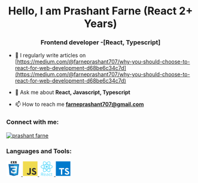 <h1 align="center">Hello, I am Prashant Farne (React 2+ Years)</h1>
<h3 align="center">Frontend developer -[React, Typescript]</h3>

- 📝 I regularly write articles on [https://medium.com/@farneprashant707/why-you-should-choose-to-react-for-web-development-d68be6c34c7d](https://medium.com/@farneprashant707/why-you-should-choose-to-react-for-web-development-d68be6c34c7d)

- 💬 Ask me about **React, Javascript, Typescript**

- 📫 How to reach me **farneprashant707@gmail.com**

<h3 align="left">Connect with me:</h3>
<p align="left">
<a href="https://linkedin.com/in/prashant farne" target="blank"><img align="center" src="https://raw.githubusercontent.com/rahuldkjain/github-profile-readme-generator/master/src/images/icons/Social/linked-in-alt.svg" alt="prashant farne" height="30" width="40" /></a>
</p>

<h3 align="left">Languages and Tools:</h3>
<p align="left"> <a href="https://www.w3schools.com/css/" target="_blank" rel="noreferrer"> <img src="https://raw.githubusercontent.com/devicons/devicon/master/icons/css3/css3-original-wordmark.svg" alt="css3" width="40" height="40"/> </a> <a href="https://developer.mozilla.org/en-US/docs/Web/JavaScript" target="_blank" rel="noreferrer"> <img src="https://raw.githubusercontent.com/devicons/devicon/master/icons/javascript/javascript-original.svg" alt="javascript" width="40" height="40"/> </a> <a href="https://reactjs.org/" target="_blank" rel="noreferrer"> <img src="https://raw.githubusercontent.com/devicons/devicon/master/icons/react/react-original-wordmark.svg" alt="react" width="40" height="40"/> </a> <a href="https://www.typescriptlang.org/" target="_blank" rel="noreferrer"> <img src="https://raw.githubusercontent.com/devicons/devicon/master/icons/typescript/typescript-original.svg" alt="typescript" width="40" height="40"/> </a> </p>
